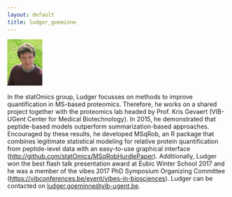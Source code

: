 ```yaml
---
layout: default
title: ludger_goeminne
---
```

<img src="./figs/Ludger_goeminne.jpg" width="80">

In the statOmics group, Ludger focusses on methods to improve quantification in MS-based proteomics. Therefore, he works on a shared project together with the proteomics lab headed by Prof. Kris Gevaert (VIB-UGent Center for Medical Biotechnology). In 2015, he demonstrated that peptide-based models outperform summarization-based approaches. Encouraged by these results, he developed MSqRob, an R package that combines legitimate statistical modeling for relative protein quantification from peptide-level data with an easy-to-use graphical interface (http://github.com/statOmics/MSqRobHurdlePaper). Additionally, Ludger won the best flash talk presentation award at Eubic Winter School 2017 and he was a member of the vibes 2017 PhD Symposium Organizing Committee (https://vibconferences.be/event/vibes-in-biosciences). Ludger can be contacted on ludger.goeminne@vib-ugent.be.
